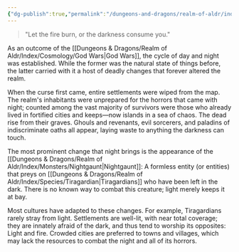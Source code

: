 ```yaml
---
{"dg-publish":true,"permalink":"/dungeons-and-dragons/realm-of-aldr/index/cosmology/curse-of-night/"}
---
```


> "Let the fire burn, or the darkness consume you."

As an outcome of the [[Dungeons & Dragons/Realm of Aldr/Index/Cosmology/God Wars\|God Wars]], the cycle of day and night was established. While the former was the natural state of things before, the latter carried with it a host of deadly changes that forever altered the realm.

When the curse first came, entire settlements were wiped from the map. The realm's inhabitants were unprepared for the horrors that came with night; counted among the vast majority of survivors were those who already lived in fortified cities and keeps—now islands in a sea of chaos. The dead rise from their graves. Ghouls and revenants, evil sorcerers, and paladins of indiscriminate oaths all appear, laying waste to anything the darkness can touch. 

The most prominent change that night brings is the appearance of the [[Dungeons & Dragons/Realm of Aldr/Index/Monsters/Nightgaunt\|Nightgaunt]]: A formless entity (or entities) that preys on [[Dungeons & Dragons/Realm of Aldr/Index/Species/Tiragardian\|Tiragardians]] who have been left in the dark. There is no known way to combat this creature; light merely keeps it at bay.

Most cultures have adapted to these changes. For example, Tiragardians rarely stray from light. Settlements are well-lit, with near total coverage; they are innately afraid of the dark, and thus tend to worship its opposites: Light and fire. Crowded cities are preferred to towns and villages, which may lack the resources to combat the night and all of its horrors.